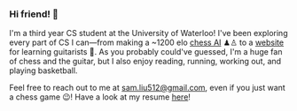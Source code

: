 ### Hi friend! 👋

I'm a third year CS student at the University of Waterloo! I've been exploring every part of CS I can—from making a ~1200 elo <a href="https://github.com/samliu21/chess-ai">chess AI</a> ♟♙ to a <a href="https://github.com/samliu21/lyrics-chords">website</a> for learning guitarists 🎸. As you probably could've guessed, I'm a huge fan of chess and the guitar, but I also enjoy reading, running, working out, and playing basketball.

Feel free to reach out to me at sam.liu512@gmail.com, even if you just want a chess game 😉! Have a look at my resume <a href="https://github.com/samliu22/storage/blob/master/Resume%20-%20Sam%20Liu.pdf">here</a>!
